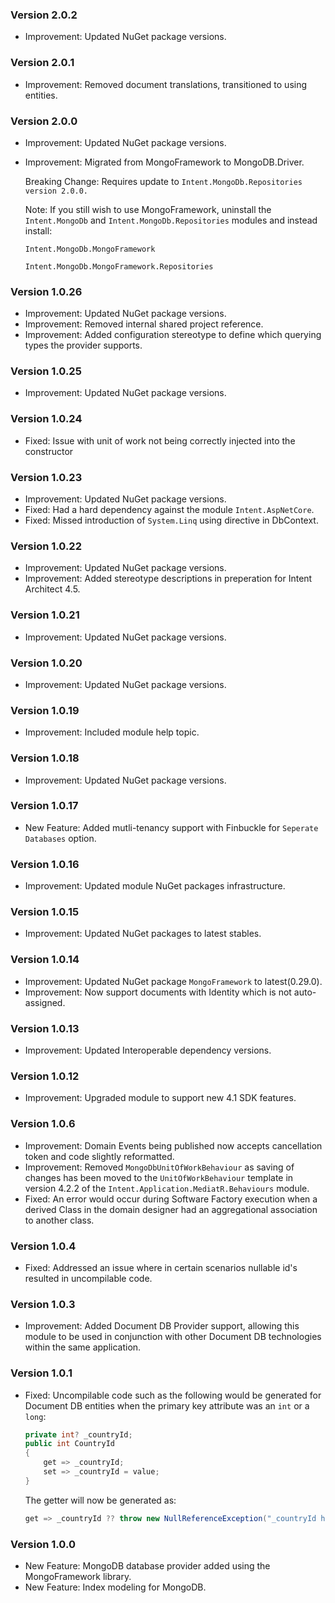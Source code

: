 ### Version 2.0.2

- Improvement: Updated NuGet package versions.

### Version 2.0.1

- Improvement: Removed document translations, transitioned to using entities.

### Version 2.0.0

- Improvement: Updated NuGet package versions.
- Improvement: Migrated from MongoFramework to MongoDB.Driver.

    Breaking Change: Requires update to `Intent.MongoDb.Repositories version 2.0.0.`

    Note: If you still wish to use MongoFramework, uninstall the `Intent.MongoDb` and `Intent.MongoDb.Repositories` modules and instead install:

    `Intent.MongoDb.MongoFramework`

    `Intent.MongoDb.MongoFramework.Repositories`

### Version 1.0.26

- Improvement: Updated NuGet package versions.
- Improvement: Removed internal shared project reference.
- Improvement: Added configuration stereotype to define which querying types the provider supports.

### Version 1.0.25

- Improvement: Updated NuGet package versions.

### Version 1.0.24

- Fixed: Issue with unit of work not being correctly injected into the constructor

### Version 1.0.23

- Improvement: Updated NuGet package versions.
- Fixed: Had a hard dependency against the module `Intent.AspNetCore`.
- Fixed: Missed introduction of `System.Linq` using directive in DbContext.

### Version 1.0.22

- Improvement: Updated NuGet package versions.
- Improvement: Added stereotype descriptions in preperation for Intent Architect 4.5. 

### Version 1.0.21

- Improvement: Updated NuGet package versions.

### Version 1.0.20

- Improvement: Updated NuGet package versions.

### Version 1.0.19

- Improvement: Included module help topic.

### Version 1.0.18

- Improvement: Updated NuGet package versions.

### Version 1.0.17

- New Feature: Added mutli-tenancy support with Finbuckle for `Seperate Databases` option.

### Version 1.0.16

- Improvement: Updated module NuGet packages infrastructure.

### Version 1.0.15

- Improvement: Updated NuGet packages to latest stables.

### Version 1.0.14

- Improvement: Updated NuGet package `MongoFramework` to latest(0.29.0).
- Improvement: Now support documents with Identity which is not auto-assigned.

### Version 1.0.13

- Improvement: Updated Interoperable dependency versions.

### Version 1.0.12

- Improvement: Upgraded module to support new 4.1 SDK features.

### Version 1.0.6

- Improvement: Domain Events being published now accepts cancellation token and code slightly reformatted.
- Improvement: Removed `MongoDbUnitOfWorkBehaviour` as saving of changes has been moved to the `UnitOfWorkBehaviour` template in version 4.2.2 of the `Intent.Application.MediatR.Behaviours` module.
- Fixed: An error would occur during Software Factory execution when a derived Class in the domain designer had an aggregational association to another class.

### Version 1.0.4

- Fixed: Addressed an issue where in certain scenarios nullable id's resulted in uncompilable code.

### Version 1.0.3

- Improvement: Added Document DB Provider support, allowing this module to be used in conjunction with other Document DB technologies within the same application.

### Version 1.0.1

- Fixed: Uncompilable code such as the following would be generated for Document DB entities when the primary key attribute was an `int` or a `long`:

  ```csharp
  private int? _countryId;
  public int CountryId
  {
      get => _countryId;
      set => _countryId = value;
  }
  ```

  The getter will now be generated as:

  ```csharp
  get => _countryId ?? throw new NullReferenceException("_countryId has not been set");
  ```

### Version 1.0.0

- New Feature: MongoDB database provider added using the MongoFramework library.
- New Feature: Index modeling for MongoDB.
